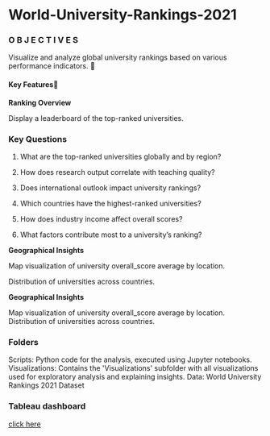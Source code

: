 # World-University-Rankings-2021


### O B J E C T I V E S
Visualize and analyze global university rankings based on various performance indicators.

#### Key Features

**Ranking Overview**

Display a leaderboard of the top-ranked universities.

### Key Questions

1. What are the top-ranked universities globally and by region?
 
2. How does research output correlate with teaching quality?
 
3. Does international outlook impact university rankings?
 
4. Which countries have the highest-ranked universities?
 
5. How does industry income affect overall scores?
 
6. What factors contribute most to a university’s ranking?


**Geographical Insights**

Map visualization of university overall_score average by location.

Distribution of universities across countries.


**Geographical Insights**

Map visualization of university overall_score average by location.
Distribution of universities across countries.

### Folders
Scripts: Python code for the analysis, executed using Jupyter notebooks.
Visualizations: Contains the 'Visualizations' subfolder with all visualizations used for exploratory analysis and explaining insights.
Data: World University Rankings 2021 Dataset


### Tableau dashboard
[click here](https://public.tableau.com/views/WorldUniversityRankings2021/Story1?:language=en-US&:sid=A8C71A2729E84E14B4C8F5D146701241-0:0&:redirect=auth&:display_count=n&:origin=viz_share_link)


